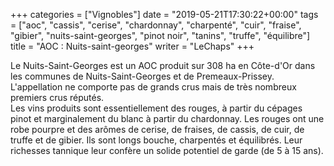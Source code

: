 +++
categories = ["Vignobles"]
date = "2019-05-21T17:30:22+00:00"
tags = ["aoc", "cassis", "cerise", "chardonnay", "charpenté", "cuir", "fraise", "gibier", "nuits-saint-georges", "pinot noir", "tanins", "truffe", "équilibre"] 
title = "AOC : Nuits-saint-georges"
writer = "LeChaps"
+++

Le Nuits-Saint-Georges est un AOC produit sur 308 ha en Côte-d'Or dans les communes de Nuits-Saint-Georges et de Premeaux-Prissey. L'appellation ne comporte pas de grands crus mais de très nombreux premiers crus réputés.  
Les vins produits sont essentiellement des rouges, à partir du cépages pinot et marginalement du blanc à partir du chardonnay. Les rouges ont une robe pourpre et des arômes de cerise, de fraises, de cassis, de cuir, de truffe et de gibier. Ils sont longs bouche, charpentés et équilibrés. Leur richesses tannique leur confère un solide potentiel de garde (de 5 à 15 ans).
